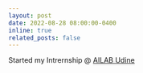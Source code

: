 ```yaml
---
layout: post
date: 2022-08-28 08:00:00-0400
inline: true
related_posts: false
---
```


Started my Intrernship @ [AILAB Udine](http://ailab.uniud.it/)
